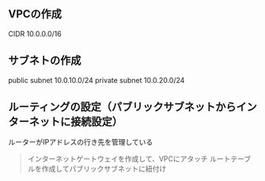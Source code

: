 ## VPCの作成
CIDR 10.0.0.0/16

## サブネトの作成
public subnet 10.0.10.0/24
private subnet 10.0.20.0/24

## ルーティングの設定（パブリックサブネットからインターネットに接続設定）
ルーターがIPアドレスの行き先を管理している
> インターネットゲートウェイを作成して、VPCにアタッチ
> ルートテーブルを作成してパブリックサブネットに紐付け


